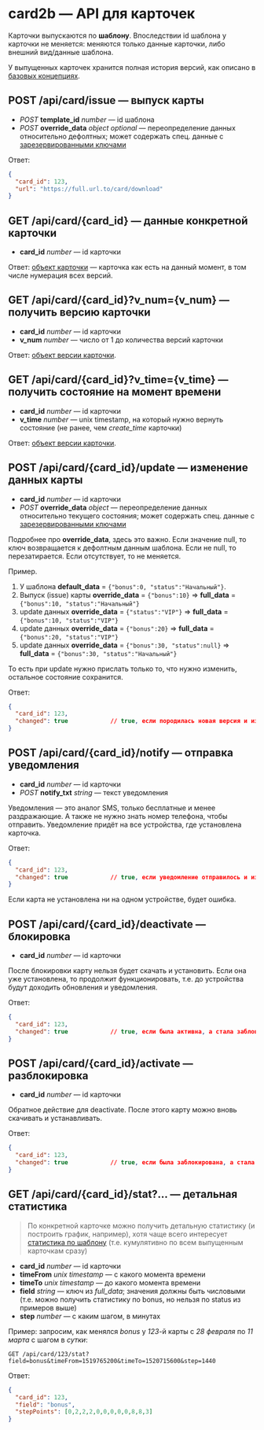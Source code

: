 # card2b — API для карточек

Карточки выпускаются по **шаблону**. Впоследствии id шаблона у карточки не меняется: меняются только данные карточки, либо внешний вид/данные шаблона.

У выпущенных карточек хранится полная история версий, как описано в [базовых концепциях](./basic-concepts.md#данные-и-версионирование).



## POST /api/card/issue — выпуск карты

- *POST* **template_id** *number* — id шаблона
- *POST* **override_data** *object* *optional* — переопределение данных относительно дефолтных; может содержать спец. данные с [зарезервированными ключами](./override_data.md) 

Ответ:

```json
{
  "card_id": 123,
  "url": "https://full.url.to/card/download"
}
```



## GET /api/card/{card_id} — данные конкретной карточки

- **card_id** *number* — id карточки

Ответ: [объект карточки](./working-with-api.md#card) — карточка как есть на данный момент, в том числе нумерация всех версий.

## GET /api/card/{card_id}?v_num={v_num} — получить версию карточки

- **card_id** *number* — id карточки
- **v_num** *number* — число от 1 до количества версий карточки

Ответ: [объект версии карточки](./working-with-api.md#card-version).

## GET /api/card/{card_id}?v_time={v_time} — получить состояние на момент времени

- **card_id** *number* — id карточки
- **v_time** *number* — unix timestamp, на который нужно вернуть состояние (не ранее, чем *create_time* карточки)

Ответ: [объект версии карточки](./working-with-api.md#card-version).

   

## POST /api/card/{card_id}/update — изменение данных карты

- **card_id** *number* — id карточки
- *POST* **override_data** *object* — переопределение данных относительно текущего состояния; может содержать спец. данные с [зарезервированными ключами](./override_data.md)

Подробнее про **override_data**, здесь это важно. Если значение null, то ключ возвращается к дефолтным данным шаблона. Если не null, то перезатирается. Если отсутствует, то не меняется.

Пример. 
1. У шаблона **default_data** = `{"bonus":0, "status":"Начальный"}`.
2. Выпуск (issue) карты **override_data** = `{"bonus":10}` ⇒ **full_data** = `{"bonus":10, "status":"Начальный"}`
3. update данных **override_data** = `{"status":"VIP"}` ⇒ **full_data** = `{"bonus":10, "status":"VIP"}`
4. update данных **override_data** = `{"bonus":20}` ⇒ **full_data** = `{"bonus":20, "status":"VIP"}`  
5. update данных **override_data** = `{"bonus":30, "status":null}` ⇒ **full_data** = `{"bonus":30, "status":"Начальный"}`

То есть при update нужно прислать только то, что нужно изменить, остальное состояние сохранится.

Ответ:

```json
{
  "card_id": 123,
  "changed": true            // true, если породилась новая версия и изменилось update_time
}
```


## POST /api/card/{card_id}/notify — отправка уведомления

- **card_id** *number* — id карточки
- *POST* **notify_txt** *string* — текст уведомления

Уведомления — это аналог SMS, только бесплатные и менее раздражающие. А также не нужно знать номер телефона, чтобы отправить. Уведомление придёт на все устройства, где установлена карточка.

Ответ:

```json
{
  "card_id": 123,
  "changed": true            // true, если уведомление отправилось и изменилось update_time
}
```

Если карта не установлена ни на одном устройстве, будет ошибка.



## POST /api/card/{card_id}/deactivate — блокировка

- **card_id** *number* — id карточки

После блокировки карту нельзя будет скачать и установить. Если она уже установлена, то продолжит функционировать, т.е. до устройства будут доходить обновления и уведомления.

Ответ:

```json
{
  "card_id": 123,
  "changed": true            // true, если была активна, а стала заблокирована
}
```
  

## POST /api/card/{card_id}/activate — разблокировка

- **card_id** *number* — id карточки

Обратное действие для deactivate. После этого карту можно вновь скачивать и устанавливать.

Ответ:

```json
{
  "card_id": 123,
  "changed": true            // true, если была заблокирована, а стала активна
}
```


## GET /api/card/{card_id}/stat?... — детальная статистика

> По конкретной карточке можно получить детальную статистику (и построить график, например), хотя чаще всего интересует 
[статистика по шаблону](./templates.md#get-/api/template/{template_id}/stat?...-—-детальная-статистика) 
(т.е. кумулятивно по всем выпущенным карточкам сразу)

- **card_id** *number* — id карточки
- **timeFrom** *unix timestamp* — с какого момента времени
- **timeTo** *unix timestamp* — до какого момента времени
- **field** *string* — ключ из *full_data*; значения должны быть числовыми (т.е. можно получить статистику по bonus, но нельзя по status из примеров выше)
- **step** *number* — с каким шагом, в минутах

Пример: запросим, как менялся *bonus* у *123*-й карты с *28 февраля* по *11 марта* с шагом в *сутки*:

```
GET /api/card/123/stat?field=bonus&timeFrom=1519765200&timeTo=1520715600&step=1440
```  

Ответ:

```json
{
  "card_id": 123,
  "field": "bonus",
  "stepPoints": [0,2,2,2,0,0,0,0,0,8,8,3]
}
```

